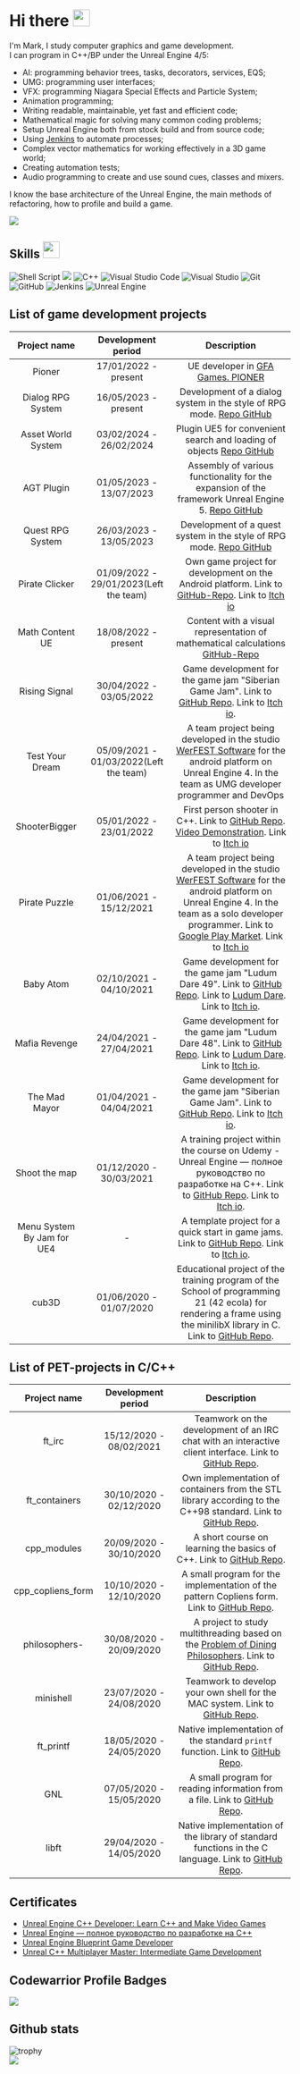 # Hi there <img src="https://raw.githubusercontent.com/MartinHeinz/MartinHeinz/master/wave.gif" width="30px">
I'm Mark, I study computer graphics and game development.  
I can program in C++/BP under the Unreal Engine 4/5:  
* AI: programming behavior trees, tasks, decorators, services, EQS;  
* UMG: programming user interfaces;  
* VFX: programming Niagara Special Effects and Particle System;  
* Animation programming;  
* Writing readable, maintainable, yet fast and efficient code;  
* Mathematical magic for solving many common coding problems;  
* Setup Unreal Engine both from stock build and from source code;  
* Using [Jenkins](https://www.jenkins.io) to automate processes;  
* Complex vector mathematics for working effectively in a 3D game world;  
* Creating automation tests;  
* Audio programming to create and use sound cues, classes and mixers.  

I know the base architecture of the Unreal Engine, the main methods of refactoring,
how to profile and build a game.
<p align="left"><img src="https://user-images.githubusercontent.com/34418187/202911326-559ae103-550c-40dc-a404-4c7ca2eeb777.gif"></p>

## Skills <img src="https://user-images.githubusercontent.com/34418187/202911895-f5e9690b-9772-4c3a-8ba6-d6ad2039e3b4.gif" width="30px">
![Shell Script](https://img.shields.io/badge/shell_script-%23121011.svg?style=for-the-badge&logo=gnu-bash&logoColor=white) <img src="https://img.shields.io/badge/c-%2300599C.svg?style=for-the-badge&logo=c&logoColor=white"/> <img alt="C++" src="https://img.shields.io/badge/c++-%2300599C.svg?style=for-the-badge&logo=c%2B%2B&logoColor=white"/> <img alt="Visual Studio Code" src="https://img.shields.io/badge/VisualStudioCode-0078d7.svg?style=for-the-badge&logo=visual-studio-code&logoColor=white"/> <img alt="Visual Studio" src="https://img.shields.io/badge/VisualStudio-5C2D91.svg?style=for-the-badge&logo=visual-studio&logoColor=white"/> <img alt="Git" src="https://img.shields.io/badge/git-%23F05033.svg?style=for-the-badge&logo=git&logoColor=white"/> ![GitHub](https://img.shields.io/badge/github-%23121011.svg?style=for-the-badge&logo=github&logoColor=white) <img alt="Jenkins" src="https://img.shields.io/badge/jenkins-%232C5263.svg?style=for-the-badge&logo=jenkins&logoColor=white"/> <img alt="Unreal Engine" src="https://img.shields.io/badge/unrealengine-%23313131.svg?style=for-the-badge&logo=unrealengine&logoColor=white"/>
## List of game development projects
| Project name | Development period | Description |
|:------------:|:------------------:|:-----------:|
| Pioner |17/01/2022 - present| UE developer in [GFA Games. PIONER](https://pionergame.com) |
| Dialog RPG System |16/05/2023 - present| Development of a dialog system in the style of RPG mode. [Repo GitHub](https://github.com/markveligod/RPG_DialogSystem) |
| Asset World System |03/02/2024 - 26/02/2024| Plugin UE5 for convenient search and loading of objects [Repo GitHub](https://github.com/markveligod/AssetWorldSystem) |
| AGT Plugin |01/05/2023 - 13/07/2023| Assembly of various functionality for the expansion of the framework Unreal Engine 5. [Repo GitHub](https://github.com/markveligod/AGT-Plugin) |
| Quest RPG System |26/03/2023 - 13/05/2023| Development of a quest system in the style of RPG mode. [Repo GitHub](https://github.com/markveligod/QuestRPGSystem) |
| Pirate Clicker |01/09/2022 - 29/01/2023(Left the team)| Own game project for development on the Android platform. Link to [GitHub-Repo](https://github.com/Dverg-Verksted/PirateClicker). Link to [Itch io](https://dvergverksted.itch.io/pirate-clicker)|
| Math Content UE |18/08/2022 - present| Content with a visual representation of mathematical calculations [GitHub-Repo](https://github.com/markveligod/MathContentUE)|
| Rising Signal | 30/04/2022 - 03/05/2022 | Game development for the game jam "Siberian Game Jam". Link to [GitHub Repo](https://github.com/markveligod/SibJam2022.git). Link to [Itch io](https://kolendar.itch.io/rising-signal).|
| Test Your Dream |05/09/2021 - 01/03/2022(Left the team)| A team project being developed in the studio [WerFEST Software](https://github.com/werfestsoftware) for the android platform on Unreal Engine 4. In the team as UMG developer programmer and DevOps |
| ShooterBigger | 05/01/2022 - 23/01/2022 | First person shooter in C++. Link to [GitHub Repo](https://github.com/markveligod/ShooterBigger). [Video Demonstration](https://youtu.be/115vhrPW0No). Link to [Itch io](https://markveligod.itch.io/shooter-bigger)|
| Pirate Puzzle |01/06/2021 - 15/12/2021| A team project being developed in the studio [WerFEST Software](https://github.com/werfestsoftware) for the android platform on Unreal Engine 4. In the team as a solo developer programmer. Link to [Google Play Market](https://play.google.com/store/apps/details?id=com.werfestsoftware.PiratePuzzle). Link to [Itch io](https://werfest.itch.io/pirate-puzzle) |
| Baby Atom | 02/10/2021 - 04/10/2021 | Game development for the game jam "Ludum Dare 49". Link to [GitHub Repo](https://github.com/markveligod/LudumDare49).  Link to [Ludum Dare](https://ldjam.com/events/ludum-dare/49/baby-atom).  Link to [Itch io](https://markveligod.itch.io/baby-atom).  |
| Mafia Revenge | 24/04/2021 - 27/04/2021 | Game development for the game jam "Ludum Dare 48". Link to [GitHub Repo](https://github.com/markveligod/ludumedare48).  Link to  [Ludum Dare](https://ldjam.com/events/ludum-dare/48/mafia-revenge).  Link to [Itch io](https://markveligod.itch.io/mafia-revenge).  |
| The Mad Mayor | 01/04/2021 - 04/04/2021 | Game development for the game jam "Siberian Game Jam". Link to [GitHub Repo](https://github.com/markveligod/SiberianGameJamAprill2021). Link to [Itch io](https://markveligod.itch.io/themadmayor). |
| Shoot the map | 01/12/2020 - 30/03/2021 | A training project within the course on Udemy - Unreal Engine — полное руководство по разработке на С++. Link to [GitHub Repo](https://github.com/markveligod/CoursesUnrealEngine). Link to [Itch io](https://markveligod.itch.io/shoot-the-map). |
| Menu System By Jam for UE4 | - | A template project for a quick start in game jams. Link to [GitHub Repo](https://github.com/markveligod/MenuSystemByJam). Link to [Itch io](https://markveligod.itch.io/menu-system-by-jam-for-ue4). |
| cub3D | 01/06/2020 - 01/07/2020 | Educational project of the training program of the School of programming 21 (42 ecola) for rendering a frame using the minilibX library in C. Link to [GitHub Repo](https://github.com/markveligod/cub3D). |

## List of PET-projects in С/C++
| Project name | Development period | Description |
|:------------:|:------------------:|:-----------:|
| ft_irc | 15/12/2020 - 08/02/2021 | Teamwork on the development of an IRC chat with an interactive client interface. Link to [GitHub Repo](https://github.com/markveligod/ft_irc). |
| ft_containers | 30/10/2020 - 02/12/2020 | Own implementation of containers from the STL library according to the C++98 standard. Link to [GitHub Repo](https://github.com/markveligod/ft_containers). |
| cpp_modules | 20/09/2020 - 30/10/2020 | A short course on learning the basics of C++. Link to [GitHub Repo](https://github.com/markveligod/cpp_modules). |
| cpp_copliens_form | 10/10/2020 - 12/10/2020 | A small program for the implementation of the pattern Copliens form. Link to [GitHub Repo](https://github.com/markveligod/cpp_copliens_form). |
| philosophers- | 30/08/2020 - 20/09/2020 | A project to study multithreading based on the [Problem of Dining Philosophers](https://en.wikipedia.org/wiki/Dining_philosophers_problem). Link to [GitHub Repo](https://github.com/markveligod/philosophers-). |
| minishell | 23/07/2020 - 24/08/2020 | Teamwork to develop your own shell for the MAC system. Link to [GitHub Repo](https://github.com/markveligod/minishell). |
| ft_printf | 18/05/2020 - 24/05/2020 | Native implementation of the standard `printf` function. Link to [GitHub Repo](https://github.com/markveligod/ft_printf). |
| GNL | 07/05/2020 - 15/05/2020 | A small program for reading information from a file. Link to [GitHub Repo](https://github.com/markveligod/GNL). |
| libft | 29/04/2020 - 14/05/2020 | Native implementation of the library of standard functions in the C language. Link to [GitHub Repo](https://github.com/markveligod/libft). |


## Certificates
* [Unreal Engine C++ Developer: Learn C++ and Make Video Games](https://www.udemy.com/certificate/UC-20cb3b99-391c-4aaf-be7a-3da38396187a/)  
* [Unreal Engine — полное руководство по разработке на С++](https://www.udemy.com/certificate/UC-8069876f-be89-4c90-bd60-2f252de0d248/)  
* [Unreal Engine Blueprint Game Developer](https://www.udemy.com/certificate/UC-c52ab5f1-e36a-4325-96ef-77bbe6386be1/)  
* [Unreal C++ Multiplayer Master: Intermediate Game Development](https://www.udemy.com/certificate/UC-af6c1691-b143-4a2c-a23e-77106198e55b/)

## Codewarrior Profile Badges
<img src="https://www.codewars.com/users/markveligod/badges/large">

## Github stats
![trophy](https://github-profile-trophy.vercel.app/?username=markveligod&theme=onedark)  
![](https://komarev.com/ghpvc/?username=markveligod&color=grey)
